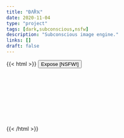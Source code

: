 ```yaml
---
title: "ÐΛȐҠ"
date: 2020-11-04
type: "project"
tags: [dark,subconscious,nsfw]
description: "Subconscious image engine."
links: []
draft: false
---
```

{{< html >}}
	<button class="load">Expose [NSFW!]</button>
	<iframe src="" frameborder="0" width="100%"></iframe>
	<style>
		iframe {
			user-select: none;
		}
	</style>
	<script>
		var button = document.querySelector('main button.load');
		var iframe = document.querySelector('main iframe');
		iframe.oncontextmenu = e => {
			e.preventDefault();
			e.stopPropagation();
		}
		iframe.onload = function(){
			button.style.display = "block";
			button.textContent = 'Expose [NSFW!]';
			button.removeAttribute('disabled');
			iframe.style.display = "block";
		}
		function loadRandom() {
			button.textContent = 'loading';
			button.setAttribute('disabled','true');
			iframe.style.display = "none";
			var i = 1+Math.floor(Math.random()*46);
			iframe.src = "https://disktree.net/app/znn/dr/page/"+i;
		}
		button.onclick = function(){
			loadRandom();
		}
		document.body.oncontextmenu = e => {
			e.preventDefault();
			e.stopPropagation();
		};
	</script>
{{< /html >}}
